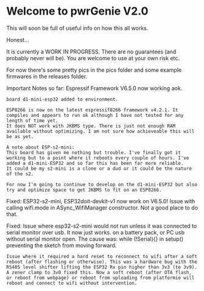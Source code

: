 # Welcome to pwrGenie V2.0
This will soon be full of useful info on how this all works.

Honest...

It is currently a WORK IN PROGRESS. There are no guarantees (and probably never will be).
You are welcome to use at your own risk etc.

For now there's some pretty pics in the pics folder and some example firmwares in the releases folder.

Important Notes so far:
    Espressif Framework V6.5.0 now working aok.

    board d1-mini-esp32 added to environment.
    
    ESP8266 is now on the latest espressif8266 framework v4.2.1. It compiles and appears to run ok although I have not tested for any length of time yet.
    It does NOT work with JKBMS type. There is just not enough RAM available without optimizing. I am not sure how achieveable this will be as yet.

    A note about ESP-s2-mini:
    This board has given me nothing but trouble. I've finally got it working but to a point where it reboots every couple of hours. I've added a d1-mini-ESP32 and so far this has been far more reliable.
    It could be my s2-mini is a clone or a dud or it could be the nature of the s2.
    
    For now I'm going to continue to develop on the d1-mini-ESP32 but also try and optimize space to get JKBMS to fit on an ESP8266.
    
Fixed:
    ESP32-s2-mini, ESP32doit-devkit-v1 now work on V6.5.0! Issue with calling wifi.mode in ASync_WifiManager constructor. Not a good place to do that.

Fixed:
    Issue where esp32-s2-mini would not run unless it was connected to serial monitor over usb. It now just works. on a battery pack, or PC usb without serial monitor open. The cause was: while (!Serial){} in setup() preventing the sketch from moving forward. 

    Issue where it required a hard reset to reconnect to wifi after a soft reboot (after flashing or otherwise). This was a hardware bug with the RS485 level shifter lifting the ESP32 Rx pin higher than 3v3 (to 3v9). A zener clamp to 3v0 fixed this. Now a soft reboot (after OTA flash, or reboot from webpage) or reboot from uploading from platformio will reboot and connect to wifi without intervention.
